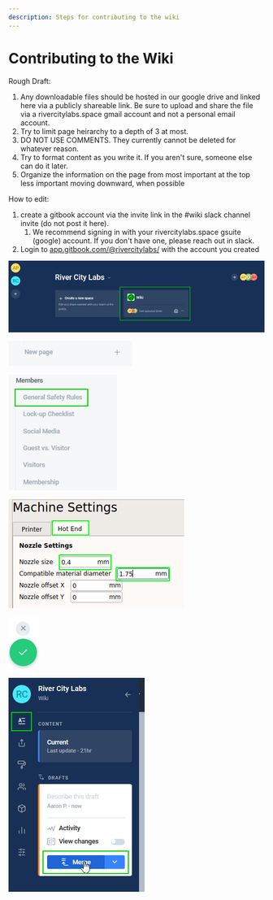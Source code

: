 ```yaml
---
description: Steps for contributing to the wiki
---
```


# Contributing to the Wiki

Rough Draft:

1. Any downloadable files should be hosted in our google drive and linked here via a publicly shareable link. Be sure to upload and share the file via a rivercitylabs.space gmail account and not a personal email account.
2. Try to limit page heirarchy to a depth of 3 at most.&#x20;
3. DO NOT USE COMMENTS. They currently cannot be deleted for whatever reason.
4. Try to format content as you write it. If you aren't sure, someone else can do it later.
5. Organize the information on the page from most important at the top less important moving downward, when possible



How to edit:

1. create a gitbook account via the invite link in the #wiki slack channel invite (do not post it here).
   1. We recommend signing in with your rivercitylabs.space gsuite (google) account. If you don't have one, please reach out in slack.
2. Login to [app.gitbook.com/@rivercitylabs/](https://app.gitbook.com/@rivercitylabs/) with the account you created

![Select the Wiki Space](<../.gitbook/assets/image (6).png>)



![either click new page to create a new page,](<../.gitbook/assets/image (7).png>)

![or click the page you want to edit](<../.gitbook/assets/image (8).png>)



![Click the edit button](<../.gitbook/assets/image (4).png>)

![Click the checkmark to save your changes and add them to the commit. X will cancel your changes.](<../.gitbook/assets/image (9).png>)

![Click the 'A' content button then the "Merge" button to finalize your changes. You can save multiple changes before clicking the Merge button to batch them together.](../.gitbook/assets/image.png)
